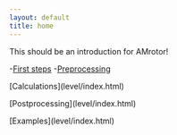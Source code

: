```yaml
---
layout: default
title: home
---
```

This should be an introduction for AMrotor!

-[First steps](level/index.html)
-[Preprocessing](level/index.html)
<p>[Calculations](level/index.html)</p>
<p>[Postprocessing](level/index.html)</p>
<p>[Examples](level/index.html)</p>

<!--<li><a href="/level">Level</a></li>-->
